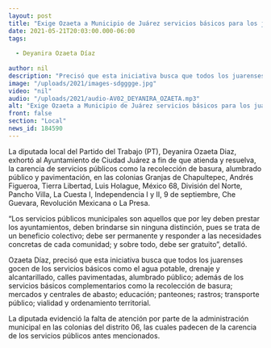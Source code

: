 ```yaml
---
layout: post
title: "Exige Ozaeta a Municipio de Juárez servicios básicos para los juarenses"
date: 2021-05-21T20:03:00.000-06:00
tags:
  
  - Deyanira Ozaeta Díaz
  
author: nil
description: "Precisó que esta iniciativa busca que todos los juarenses gocen de los servicios básicos como el agua potable, drenaje y alcantarillado"
image: "/uploads/2021/images-sdgggge.jpg"
video: "nil"
audio: "/uploads/2021/audio-AV02_DEYANIRA_OZAETA.mp3"
alt: "Exige Ozaeta a Municipio de Juárez servicios básicos para los juarenses"
front: false
section: "Local"
news_id: 184590
---
```


La diputada local del Partido del Trabajo (PT), Deyanira Ozaeta Diaz,  exhortó al Ayuntamiento de Ciudad Juárez a fin de que atienda y resuelva, la carencia de servicios públicos como la recolección de basura, alumbrado público y pavimentación, en las colonias Granjas de Chapultepec, Andrés Figueroa, Tierra Libertad, Luis Holague, México 68, División del Norte, Pancho Villa, La Cuesta I, Independencia I y II, 9 de septiembre, Che Guevara, Revolución Mexicana o La Presa.

“Los servicios públicos municipales son aquellos que por ley deben prestar los ayuntamientos, deben brindarse sin ninguna distinción, pues se trata de un beneficio colectivo; debe ser permanente y responder a las necesidades concretas de cada comunidad; y sobre todo, debe ser gratuito”, detalló. 

Ozaeta Díaz, precisó que esta iniciativa busca que todos los juarenses gocen de los servicios básicos como el agua potable, drenaje y alcantarillado, calles pavimentadas, alumbrado público; además de los servicios básicos complementarios como la recolección de basura; mercados y centrales de abasto; educación; panteones; rastros; transporte público; vialidad y ordenamiento territorial.

La diputada evidenció la falta de atención por parte de la administración municipal en las colonias del distrito 06, las cuales padecen de la carencia de los servicios públicos antes mencionados.
